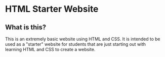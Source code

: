 # HTML Starter Website

## What is this?

This is an extremely basic website using HTML and CSS.
It is intended to be used as a "starter" website for students that are just starting out with learning HTML and CSS to create a website.